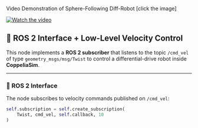 Video Demonstration of Sphere-Following Diff-Robot [click the image]

[![Watch the video](https://img.youtube.com/vi/rvQTukPbEp0/maxresdefault.jpg)](https://youtu.be/rvQTukPbEp0 )


## 🤖 ROS 2 Interface + Low-Level Velocity Control

This node implements a **ROS 2 subscriber** that listens to the topic `/cmd_vel` of type `geometry_msgs/msg/Twist` to control a differential-drive robot inside **CoppeliaSim**.

---

### 📡 ROS 2 Interface

The node subscribes to velocity commands published on `/cmd_vel`:

```python
self.subscription = self.create_subscription(
    Twist, cmd_vel, self.callback, 10
)


